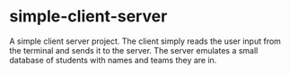 # simple-client-server

A simple client server project. 
The client simply reads the user input from the terminal and sends it to the server. 
The server emulates a small database of students with names and teams they are in.
